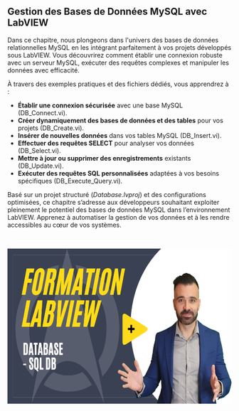 <h2 dir="auto" id="h_204237571151655104512005">Gestion des Bases de Donn&eacute;es MySQL avec LabVIEW</h2>
<p>Dans ce chapitre, nous plongeons dans l'univers des bases de donn&eacute;es relationnelles MySQL en les int&eacute;grant parfaitement &agrave; vos projets d&eacute;velopp&eacute;s sous LabVIEW. Vous d&eacute;couvrirez comment &eacute;tablir une connexion robuste avec un serveur MySQL, ex&eacute;cuter des requ&ecirc;tes complexes et manipuler les donn&eacute;es avec efficacit&eacute;.</p>
<p>&Agrave; travers des exemples pratiques et des fichiers d&eacute;di&eacute;s, vous apprendrez &agrave; :</p>
<ul>
<li><strong>&Eacute;tablir une connexion s&eacute;curis&eacute;e</strong> avec une base MySQL (DB_Connect.vi).</li>
<li><strong>Cr&eacute;er dynamiquement des bases de donn&eacute;es et des tables</strong> pour vos projets (DB_Create.vi).</li>
<li><strong>Ins&eacute;rer de nouvelles donn&eacute;es</strong> dans vos tables MySQL (DB_Insert.vi).</li>
<li><strong>Effectuer des requ&ecirc;tes SELECT</strong> pour analyser vos donn&eacute;es (DB_Select.vi).</li>
<li><strong>Mettre &agrave; jour ou supprimer des enregistrements</strong> existants (DB_Update.vi).</li>
<li><strong>Ex&eacute;cuter des requ&ecirc;tes SQL personnalis&eacute;es</strong> adapt&eacute;es &agrave; vos besoins sp&eacute;cifiques (DB_Execute_Query.vi).</li>
</ul>
<p>Bas&eacute; sur un projet structur&eacute; (<em>Database.lvproj</em>) et des configurations optimis&eacute;es, ce chapitre s&rsquo;adresse aux d&eacute;veloppeurs souhaitant exploiter pleinement le potentiel des bases de donn&eacute;es MySQL dans l&rsquo;environnement LabVIEW. Apprenez &agrave; automatiser la gestion de vos donn&eacute;es et &agrave; les rendre accessibles au c&oelig;ur de vos syst&egrave;mes.</p>
<p dir="auto"><br /><span></span></p>
<p dir="auto"><a href="https://youtu.be/KuXo-AE95iA"><img src="https://github.com/Technologies-de-France/Formation-LabVIEW/blob/main/M%20-%202%20-%20Data%20Save%20-%20Database%20%20-%20MySQL/SQL%20DB.png?raw=true" alt="" width="620" height="349" /></a></p>
<p>&nbsp;</p>
<p></p>
<p></p>
